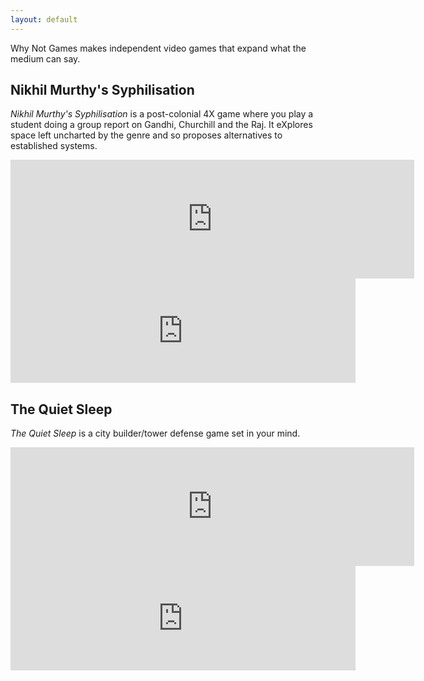 ```yaml
---
layout: default
---
```


Why Not Games makes independent video games that expand what the medium can say.

## Nikhil Murthy's Syphilisation

*Nikhil Murthy's Syphilisation* is a post-colonial 4X game where you play a student doing a group report on Gandhi, Churchill and the Raj. It eXplores space left uncharted by the genre and so proposes alternatives to established systems.

<iframe src="https://store.steampowered.com/widget/1712530/" frameborder="0" width="646" height="190"></iframe>

<iframe src="https://itch.io/embed/660700" width="552" height="167" frameborder="0"><a href="https://whynotgames.itch.io/nikhil-murthys-syphilisation">Nikhil Murthy's Syphilisation by Why Not Games</a></iframe>

## The Quiet Sleep

*The Quiet Sleep* is a city builder/tower defense game set in your mind.

<iframe src="https://store.steampowered.com/widget/724510/" frameborder="0" width="646" height="190"></iframe>

<iframe frameborder="0" src="https://itch.io/embed/74272" width="552" height="167"></iframe>
